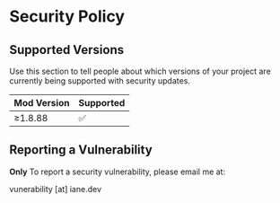 # Security Policy

## Supported Versions

Use this section to tell people about which versions of your project are
currently being supported with security updates.

| Mod Version | Supported |
| ----------- | ----------|
|   ≥1.8.88   |     ✅    |

## Reporting a Vulnerability

**Only** To report a security vulnerability, please email me at:

vunerability [at] iane.dev
